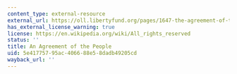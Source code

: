```yaml
---
content_type: external-resource
external_url: https://oll.libertyfund.org/pages/1647-the-agreement-of-the-people-as-presented-to-the-council-of-the-army
has_external_license_warning: true
license: https://en.wikipedia.org/wiki/All_rights_reserved
status: ''
title: An Agreement of the People
uid: 5e417757-95ac-4066-88e5-8dadb49205cd
wayback_url: ''
---
```

